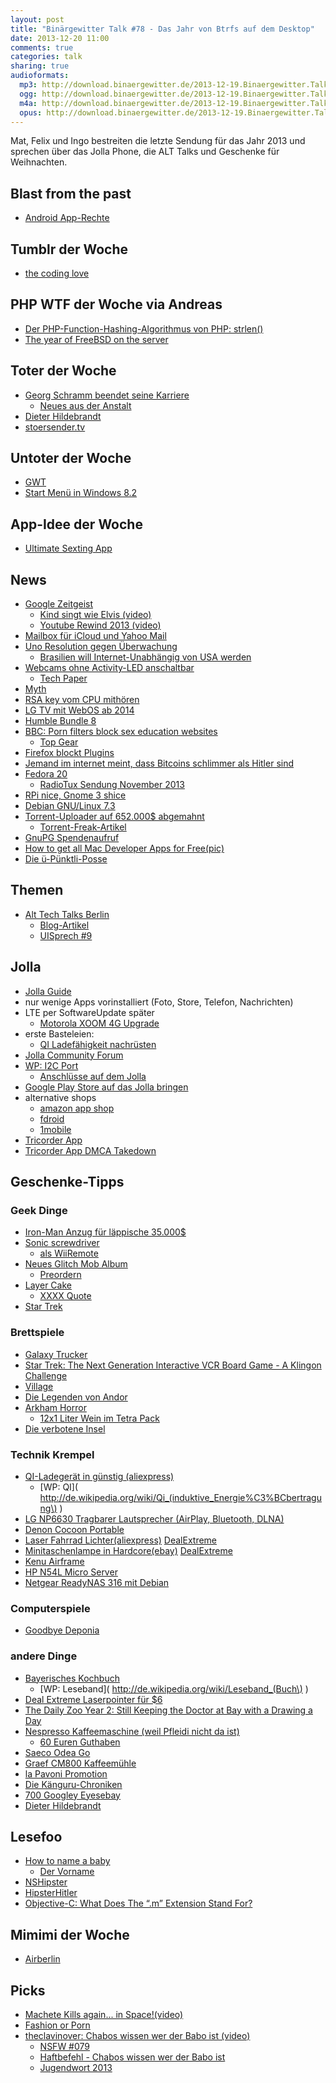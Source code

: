 ```yaml
---
layout: post
title: "Binärgewitter Talk #78 - Das Jahr von Btrfs auf dem Desktop"
date: 2013-12-20 11:00
comments: true
categories: talk
sharing: true
audioformats:
  mp3: http://download.binaergewitter.de/2013-12-19.Binaergewitter.Talk.78.mp3
  ogg: http://download.binaergewitter.de/2013-12-19.Binaergewitter.Talk.78.ogg
  m4a: http://download.binaergewitter.de/2013-12-19.Binaergewitter.Talk.78.m4a
  opus: http://download.binaergewitter.de/2013-12-19.Binaergewitter.Talk.78.opus
---
```

Mat, Felix und Ingo bestreiten die letzte Sendung für das Jahr 2013 und sprechen über das Jolla Phone, die ALT Talks und Geschenke für Weihnachten.

## Blast from the past
- [Android App-Rechte]( http://www.heise.de/newsticker/meldung/Android-verbietet-Nutzern-Kontrolle-ueber-App-Rechte-2065505.html )

## Tumblr der Woche
- [the coding love]( http://thecodinglove.com/ )

## PHP WTF der Woche via Andreas
- [Der PHP-Function-Hashing-Algorithmus von PHP: strlen()]( http://news.php.net/php.internals/70691 )
- [The year of FreeBSD on the server]( http://mxey.net/the-year-of-freebsd-on-the-server/ )

## Toter der Woche
- [Georg Schramm beendet seine Karriere]( http://www.magda.de/76/artikel/der-zornige-wortarbeiter/ )
    * [Neues aus der Anstalt]( http://de.wikipedia.org/wiki/Neues_aus_der_Anstalt )
- [Dieter Hildebrandt]( http://de.wikipedia.org/wiki/Dieter_Hildebrandt )
- [stoersender.tv](http://stoersender.tv )

## Untoter der Woche
- [GWT]( http://www.heise.de/newsticker/meldung/Google-Web-Toolkit-Entwicklung-fuer-Tablets-und-Smartphones-wird-wichtiger-2067245.html )
- [Start Menü in Windows 8.2]( http://bgr.com/2013/12/11/microsoft-windows-8-2-start-menu/ )

## App-Idee der Woche
- [Ultimate Sexting App]( https://medium.com/editors-picks/9aadf906b45a )

## News
- [Google Zeitgeist]( http://google.de/zeitgeist )
   * [Kind singt wie Elvis (video)]( http://www.youtube.com/watch?v=G3gRK1IQWp4 )
   * [Youtube Rewind 2013 (video)]( http://www.youtube.com/watch?v=H7jtC8vjXw8 )
- [Mailbox für iCloud und Yahoo Mail]( http://www.mailboxapp.com/blog/?p=1#mailbox-now-for-icloud-and-yahoo-mail )
- [Uno Resolution gegen Überwachung]( http://www.golem.de/news/nsa-affaere-uno-resolution-gegen-ueberwachung-verabschiedet-1312-103485.html )
    * [Brasilien will Internet-Unabhängig von USA werden]( http://www.theguardian.com/world/2013/sep/20/brazil-dilma-rousseff-internet-us-control )
- [Webcams ohne Activity-LED anschaltbar]( http://www.washingtonpost.com/blogs/the-switch/wp/2013/12/18/research-shows-how-macbook-webcams-can-spy-on-their-users-without-warning/ )
    * [Tech Paper]( https://jscholarship.library.jhu.edu/handle/1774.2/36569 )
- [Myth]( http://www.myth.io/ )
- [RSA key vom CPU mithören]( http://www.cs.tau.ac.il/~tromer/acoustic/ )
- [LG TV mit WebOS ab 2014]( http://www.theverge.com/2013/2/26/4031906/first-lg-webos-tvs-to-launch-in-2014-with-revamped-interface )
- [Humble Bundle 8]( https://www.humblebundle.com/ )
- [BBC: Porn filters block sex education websites]( http://www.bbc.co.uk/news/uk-25430582 )
    * [Top Gear]( http://www.topgear.com/uk/ )
- [Firefox blockt Plugins]( http://www.gulli.com/news/22966-ein-ende-der-exploits-firefox-26-blockiert-java-komplett-2013-12-13 )
- [Jemand im internet meint, dass Bitcoins schlimmer als Hitler sind]( http://politics.slashdot.org/story/13/12/19/1332237/why-charles-stross-wants-bitcoin-to-die-in-a-fire )
- [Fedora 20]( http://www.heise.de/newsticker/meldung/Linux-Distribution-Fedora-20-freigegeben-Sendmail-und-Rsyslog-aussen-vor-2068134.html )
    * [RadioTux Sendung November 2013]( http://www.radiotux.de/index.php?/archives/7978-RadioTux-Sendung-November-2013.html )
- [RPi nice, Gnome 3 shice]( http://www.golem.de/news/linux-journal-leser-kueren-raspberry-pi-und-kanzeln-gnome-3-ab-1312-103230.html )
- [Debian GNU/Linux 7.3]( http://www.pro-linux.de/news/1/20583/debian-gnulinux-73.html )
- [Torrent-Uploader auf 652.000$ abgemahnt]( http://blog.fefe.de/?ts=ac4f069a )
    * [Torrent-Freak-Artikel]( http://torrentfreak.com/torrent-site-uploader-ordered-to-pay-625000-for-sharing-one-movie-131217/ )
- [GnuPG Spendenaufruf](http://lists.gnupg.org/pipermail/gnupg-announce/2013q4/000338.html )
- [How to get all Mac Developer Apps for Free(pic)]( http://narf-archive.com/pix/ed42f05f37b4b247dac32ad79034f6968da8a8b3.png )
- [Die ü-Pünktli-Posse]( http://www.tagesanzeiger.ch/zuerich/Die-uePuenktliPosse/story/29970854 )

## Themen

- [Alt Tech Talks Berlin]( http://www.alt-tech-talks.com/ )
    * [Blog-Artikel]( http://bowstreet.de/blog/alttechtalks-berlin )
    * [UISprech #9]( http://uisprech.de/9 )

## Jolla
- [Jolla Guide](http://jolla.com/guide/ )
- nur wenige Apps vorinstalliert (Foto, Store, Telefon, Nachrichten)
- LTE per SoftwareUpdate später
    * [Motorola XOOM 4G Upgrade]( http://support.verizonwireless.com/support/faqs/Equipment/xoom_upgrade.html )
- erste Basteleien:
    * [QI Ladefähigkeit nachrüsten](http://talk.maemo.org/showpost.php?p=1397595&postcount=1 )
- [Jolla Community Forum](http://www.jollatides.com/forums/discussions )
- [WP: I2C Port]( http://de.wikipedia.org/wiki/I%C2%B2C )
  * [Anschlüsse auf dem Jolla]( http://www.jollausers.com/2013/12/electrical-possibilities-of-the-jolla-other-half/ )
- [Google Play Store auf das Jolla bringen](http://mynokiablog.com/2013/11/29/how-to-access-google-play-store-from-jolla-phone/ )
- alternative shops
    * [amazon app shop](http://www.amazon.de/gp/mas/get/android )
    * [fdroid](http://fdroid.org )
    * [1mobile](http://www.1mobile.com/ )
- [Tricorder App]( http://android.pdassi.de/121173/Tricorder.html )
- [Tricorder App DMCA Takedown]( http://www.geek.com/mobile/cbs-demands-removal-of-moonblinks-android-tricorder-app-1419251/ )


## Geschenke-Tipps

### Geek Dinge

- [Iron-Man Anzug für läppische 35.000$]( http://www.engadget.com/2013/12/17/wearable-iron-man-mark-iii-suit-made-to-3d-printed-order/ )
- [Sonic screwdriver]( http://www.amazon.de/gp/product/B008MYVNXO/ref=as_li_ss_tl?ie=UTF8&camp=1638&creative=19454&creativeASIN=B008MYVNXO&linkCode=as2&tag=trektrip )
    * [als WiiRemote]( http://www.amazon.de/gp/product/B00426BZV6/ref=as_li_ss_tl?ie=UTF8&camp=1638&creative=19454&creativeASIN=B00426BZV6&linkCode=as2&tag=trektrip )
- [Neues Glitch Mob Album]( https://soundcloud.com/theglitchmob/cant-kill-us )
    * [Preordern]( https://itunes.apple.com/de/album/love-death-immortality/id771894691?affId=2051894&ign-mpt=uo%3D4 )
- [Layer Cake]( http://www.amazon.de/gp/product/B000VCVRWW/ref=as_li_qf_sp_asin_il_tl?ie=UTF8&camp=1638&creative=6742&creativeASIN=B000VCVRWW&linkCode=as2&tag=httprantde-21 )
    * [XXXX Quote]( http://www.imdb.com/title/tt0375912/quotes?item=qt0341959 )
- [Star Trek ](http://www.amazon.de/gp/product/B008FN6VH0/ref=as_li_ss_tl?ie=UTF8&camp=1638&creative=19454&creativeASIN=B008FN6VH0&linkCode=as2&tag=trektrip )

### Brettspiele
- [Galaxy Trucker]( http://www.amazon.de/gp/product/B000XLU8H6/ref=as_li_ss_tl?ie=UTF8&camp=1638&creative=19454&creativeASIN=B000XLU8H6&linkCode=as2&tag=trektrip )
- [Star Trek: The Next Generation Interactive VCR Board Game - A Klingon Challenge]( http://en.wikipedia.org/wiki/Star_Trek:_The_Next_Generation_Interactive_VCR_Board_Game )
- [Village]( http://www.amazon.de/gp/product/B006EJ20TK/ref=as_li_ss_tl?ie=UTF8&camp=1638&creative=19454&creativeASIN=B006EJ20TK&linkCode=as2&tag=trektrip )
- [Die Legenden von Andor
](http://www.amazon.de/gp/product/B0088UZZJK/ref=as_li_ss_tl?ie=UTF8&camp=1638&creative=19454&creativeASIN=B0088UZZJK&linkCode=as2&tag=trektrip )
- [Arkham Horror]( http://www.amazon.de/gp/product/B000HVE9RM?ie=UTF8&camp=1638&creativeASIN=B000HVE9RM&linkCode=xm2&tag=httprantde-21 )
   * [12x1 Liter Wein im Tetra Pack](http://www.amazon.de/Domkellerstolz-EG-Tafelwein-Weiß-12er-Pack/dp/B0079TCUK8/tag=krebsco-21 )
- [Die verbotene Insel](http://www.amazon.de/gp/product/B000RPGT1W/ref=as_li_ss_tl?ie=UTF8&camp=1638&creative=19454&creativeASIN=B000RPGT1W&linkCode=as2&tag=trektrip )


### Technik Krempel
- [QI-Ladegerät in günstig (aliexpress)]( http://www.aliexpress.com/item/QI-Wireless-Mini-Power-Bank-Qi-Wireless-Mobile-Induction-Charging-Pad-Mat-for-Samsung-S3-S4/1503727279.html?src=ale&af=cj_1&cv=10887173&cn=&tp1=&tp2=datafeeds )
    * [WP: QI]( http://de.wikipedia.org/wiki/Qi_(induktive_Energie%C3%BCbertragung\) )
- [LG NP6630 Tragbarer Lautsprecher (AirPlay, Bluetooth, DLNA)](http://www.amazon.de/gp/product/B00C2O4062/ref=as_li_ss_tl?ie=UTF8&camp=1638&creative=19454&creativeASIN=B00C2O4062&linkCode=as2&tag=trektrip )
- [Denon Cocoon Portable](http://www.amazon.de/gp/product/B007Y3OCGE/ref=as_li_ss_tl?ie=UTF8&camp=1638&creative=19454&creativeASIN=B007Y3OCGE&linkCode=as2&tag=trektrip )
- [Laser Fahrrad Lichter(aliexpress)]( http://www.aliexpress.com/item/Bicycle-Cycling-Laser-Tail-Light-2-Laser-5-LED-Bike-safety-light-Free-Shipping/575961591.html?src=ale&af=cj_1&cv=10887173&cn=&tp1=&tp2=datafeeds ) [DealExtreme]( http://dx.com/p/soldier-sj-10237-a-bicycle-5-led-7-mode-red-laser-tail-light-black-red-2-x-aaa-255071 )
- [Minitaschenlampe in Hardcore(ebay)]( http://www.ebay.com/itm/Practical-Powerful-Black-Adjustable-Focus-SK-68LED-300-Lumens-Flashlight-Torch-/281085162662?pt=UK_SportsLeisure_Camping_LightsLanternsTorches&hash=item4171fb34a6 ) [DealExtreme]( http://dx.com/p/sipik-sk68-cree-q3-wc-120-lumen-convex-lens-led-flashlight-black-1-aa-1-14500-39585 )
- [Kenu Airframe]( http://www.amazon.de/gp/product/B00D901B4W/ref=as_li_qf_sp_asin_il_tl?ie=UTF8&camp=1638&creative=6742&creativeASIN=B00D901B4W&linkCode=as2&tag=httprantde-21 )
- [HP N54L Micro Server]( http://www.amazon.de/ProLiant-MicroServer-Hot-Plug-fähig-Netzteil-Server/dp/B00AHQUX86?tag=krebsco-21 )
- [Netgear ReadyNAS 316 mit Debian]( http://www.amazon.de/gp/product/B00BJ1BHEC/ref=as_li_ss_tl?ie=UTF8&camp=1638&creative=19454&creativeASIN=B00BJ1BHEC&linkCode=as2&tag=trektrip )


### Computerspiele
- [Goodbye Deponia](http://www.amazon.de/gp/product/B00CD1MFZ2/ref=as_li_ss_tl?ie=UTF8&camp=1638&creative=19454&creativeASIN=B00CD1MFZ2&linkCode=as2&tag=trektrip )

### andere Dinge
- [Bayerisches Kochbuch](http://www.amazon.de/gp/product/3920105044/ref=as_li_ss_tl?ie=UTF8&camp=1638&creative=19454&creativeASIN=3920105044&linkCode=as2&tag=trektrip )
    * [WP: Leseband]( http://de.wikipedia.org/wiki/Leseband_(Buch\) )
- [Deal Extreme Laserpointer für $6]( http://dx.com/p/5mw-532nm-green-laser-pointer-pen-with-dx-logo-2-aaa-44128?Utm_rid=93398939&Utm_source=affiliate )
- [The Daily Zoo Year 2: Still Keeping the Doctor at Bay with a Drawing a Day](http://www.amazon.de/gp/product/1933492473/ref=as_li_ss_tl?ie=UTF8&camp=1638&creative=19454&creativeASIN=1933492473&linkCode=as2&tag=trektrip )
- [Nespresso Kaffeemaschine (weil Pfleidi nicht da ist)]( http://www.amazon.de/gp/product/B004IZOAFO/tag=krebsco-21 )
    * [60 Euren Guthaben]( http://www.amazon.de/gp/feature.html?ie=UTF8&docId=1000677023 )
- [Saeco Odea Go](http://www.amazon.de/gp/product/B001GMAGXW/ref=as_li_ss_tl?ie=UTF8&camp=1638&creative=19454&creativeASIN=B001GMAGXW&linkCode=as2&tag=trektrip )
- [Graef CM800 Kaffeemühle]( http://www.amazon.de/gp/product/B00CS2DAEG/ref=as_li_qf_sp_asin_il_tl?ie=UTF8&camp=1638&creative=6742&creativeASIN=B00CS2DAEG&linkCode=as2&tag=httprantde-21 )
- [la Pavoni Promotion]( http://www.lapavoni.com/line_det.asp?idf=37 )
- [Die Känguru-Chroniken](http://www.amazon.de/gp/product/3869091088/ref=as_li_ss_tl?ie=UTF8&camp=1638&creative=19454&creativeASIN=3869091088&linkCode=as2&tag=trektrip )
- [700 Googley Eyes](http://www.aliexpress.com/item/Free-shipping-Plastic-eye-with-self-adhesive-700pcs-box-mix-7-sizes-011045/713015465.html?src=ale&af=cj_1&cv=10887173&cn=&tp1=&tp2=datafeeds )[ebay]( http://www.ebay.de/itm/700pcs-mixed-wiggly-googly-eyes-with-self-adhesive-DIY-Scrapbooking-crafts-/321052725676?pt=LH_DefaultDomain_0&var=&hash=item4ac03bd1ac )
- [Dieter Hildebrandt]( http://www.amazon.de/gp/product/3837109062/ref=as_li_qf_sp_asin_il_tl?ie=UTF8&camp=1638&creative=6742&creativeASIN=3837109062&linkCode=as2&tag=httprantde-21 )

## Lesefoo
- [How to name a baby]( http://www.waitbutwhy.com/2013/12/how-to-name-baby.html )
   * [Der Vorname]( http://www.amazon.de/Der-Vorname-Patrick-Bruel/dp/B008VB753K/ref=sr_1_1?ie=UTF8&qid=1387492814&sr=8-1&keywords=le+prenom&tag=krebsco-21 )
- [NSHipster]( http://nshipster.com/ )
- [HipsterHitler]( http://hipsterhitler.com/ )
- [Objective-C: What Does The “.m” Extension Stand For?]( http://pempek.net/blog/2013/11/30/objective-c-file-extension/ )

## Mimimi der Woche
- [Airberlin]( http://www.airberlin.com/de-DE/site/start.php )

## Picks
- [Machete Kills again... in Space!(video)]( http://www.youtube.com/watch?v=WwudExxVtV0 )
- [Fashion or Porn]( http://www.nssmag.com/fashion-or-porn )
- [theclavinover: Chabos wissen wer der Babo ist (video)]( http://www.youtube.com/watch?v=eMPLhfMWmAQ )
    * [NSFW #079]( http://not-safe-for-work.de/nsfw079-die-gruene-elke/ )
    * [Haftbefehl - Chabos wissen wer der Babo ist]( http://www.youtube.com/watch?v=5kmEM2u1dZA )
    * [Jugendwort 2013]( http://www.jugendwort.de/ )

